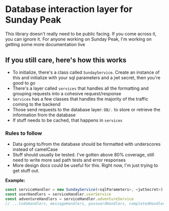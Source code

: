 # Database interaction layer for Sunday Peak

This library doesn't really need to be public facing. If you come across it, you can ignore it. For anyone working on Sunday Peak, I'm working on getting some more documentation live

## If you still care, here's how this works

- To initialize, there's a class called `SundayService`. Create an instance of this and initialize with your sql parameters and a jwt secret, then you're good to go
- There's a layer called `services` that handles all the formatting and grouping requests into a cohesive request/response
- `Services` has a few classes that handles the majority of the traffic coming to the backend
- Those send requests to the database layer: `DB/.` to store or retrieve the information from the database
- If stuff needs to be cached, that happens in `services`

### Rules to follow

- Data going to/from the database should be formatted with underscores instead of camelCase
- Stuff should usually be tested. I've gotten above 80% coverage, still need to write more sad path tests and error responses
- More design docs could be useful for this. Right now, I'm just trying to get stuff out.


**Example:**
```javascript
const serviceHandler = new SundayService(<sqlParameters>, <jwtSecret>)
const userHandlers = serviceHandler.userService
const adventureHandlers = serviceHandler.adventureService
// ...todoHandlers, messageHandlers, passwordHandlers, completedHandlers
```
